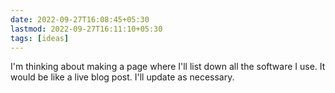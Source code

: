 ```yaml
---
date: 2022-09-27T16:08:45+05:30
lastmod: 2022-09-27T16:11:10+05:30
tags: [ideas]
---
```


I'm thinking about making a page where I'll list down all the software I use. It would be like a live blog post. I'll update as necessary.

